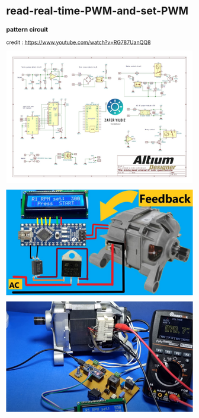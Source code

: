 # read-real-time-PWM-and-set-PWM

### pattern circuit

credit : https://www.youtube.com/watch?v=RG787UanQQ8

<p align="center">
  <img src="/AC_motor_PID_control/shematic.jpg" />
</p>
<p align="center">
  <img src="/AC_motor_PID_control/m.jpg" />
</p>
<p align="center">
  <img src="/AC_motor_PID_control/1.png" />
</p>
